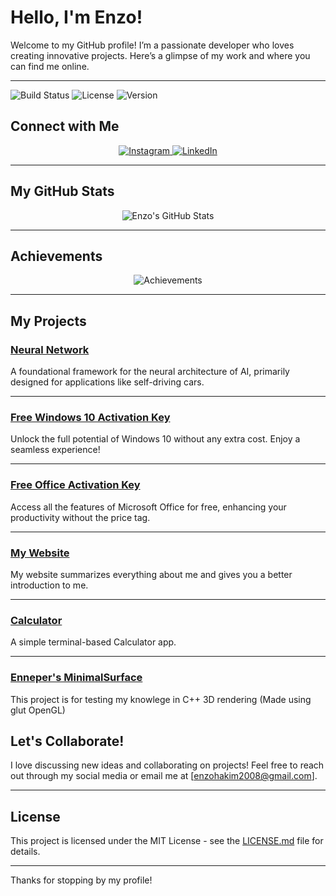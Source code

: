 #  Hello, I'm Enzo! 

Welcome to my GitHub profile! I’m a passionate developer who loves creating innovative projects. Here’s a glimpse of my work and where you can find me online.

---

![Build Status](https://img.shields.io/badge/build-passing-brightgreen) ![License](https://img.shields.io/badge/license-MIT-blue) ![Version](https://img.shields.io/badge/version-1.0.0-orange)

##  Connect with Me

<p align="center">
  <a href="https://www.instagram.com/enzzz.h" target="_blank">
    <img src="https://img.shields.io/badge/Instagram-@enzzz.h-red" alt="Instagram" />
  </a>
  <a href="https://www.linkedin.com/in/enzo-hakim-73b646275/" target="_blank">
    <img src="https://img.shields.io/badge/LinkedIn-Enzo%20Hakim-blue" alt="LinkedIn" />
  </a>
</p>

---

## My GitHub Stats

<p align="center">
  <img src="https://github-readme-stats.vercel.app/api?username=enzzzh&show_icons=true&theme=radical" alt="Enzo's GitHub Stats" />
</p>

---

##  Achievements

<p align="center">
  <img src="https://github-profile-trophy.vercel.app/?username=enzzzh&theme=onedark" alt="Achievements" />
</p>

---

##  My Projects

###  [Neural Network](https://github.com/enzzzh/NeuralNetwork)
A foundational framework for the neural architecture of AI, primarily designed for applications like self-driving cars.


---

###  [Free Windows 10 Activation Key](https://github.com/enzzzh/FreeWinActivKey)
Unlock the full potential of Windows 10 without any extra cost. Enjoy a seamless experience!

---

###  [Free Office Activation Key](https://github.com/enzzzh/FreeOfficeActivKey)
Access all the features of Microsoft Office for free, enhancing your productivity without the price tag.

---

###  [My Website](https://enzzzh.github.io)
My website summarizes everything about me and gives you a better introduction to me.

---

###  [Calculator](https://github.com/enzzzh/Calculator)
A simple terminal-based Calculator app.

---

### [Enneper's MinimalSurface](https://github.com/enzzzh/Enneper-Surface)
This project is for testing my knowlege in C++ 3D rendering (Made using glut OpenGL)
##  Let's Collaborate!

I love discussing new ideas and collaborating on projects! Feel free to reach out through my social media or email me at [enzohakim2008@gmail.com].

--- 

##  License
This project is licensed under the MIT License - see the [LICENSE.md](LICENSE.md) file for details.

---

Thanks for stopping by my profile! 
